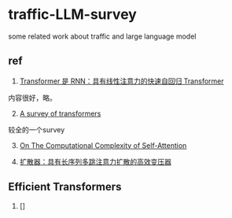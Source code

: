 # traffic-LLM-survey
some related work about traffic and large language model 





## ref
1. [Transformer 是 RNN：具有线性注意力的快速自回归 Transformer](https://proceedings.mlr.press/v119/katharopoulos20a.html)

内容很好，略。

2. [A survey of transformers](https://www.sciencedirect.com/science/article/pii/S2666651022000146)

较全的一个survey

3. [On The Computational Complexity of Self-Attention](https://proceedings.mlr.press/v201/duman-keles23a.html)

4. [扩散器：具有长序列多跳注意力扩散的高效变压器]()

## Efficient Transformers

1. []




